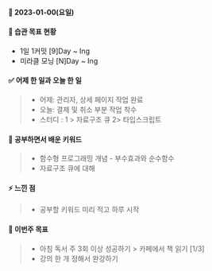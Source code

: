 #### 📆 2023-01-00(요일)

#### 🐎 습관 목표 현황

-   1일 1커밋 [9]Day ~ Ing
-   미라클 모닝 [N]Day ~ Ing

#### ✅ 어제 한 일과 오늘 한 일
> - 어제: 관리자, 상세 페이지 작업 완료
> - 오늘: 결제 및 취소 부분 작업 착수
> - 스터디 : 1 > 자료구조 큐 2> 타입스크립트

#### 🤔 공부하면서 배운 키워드

> - 함수형 프로그래밍 개념
    - 부수효과와 순수함수
> - 자료구조 큐에 대해

#### ⚡ 느낀 점

> - 공부할 키워드 미리 적고 하루 시작

#### 🎯 이번주 목표

> - 아침 독서 주 3회 이상 성공하기 > 카페에서 책 읽기 [1/3]
> - 강의 한 개 정해서 완강하기
